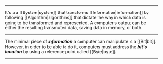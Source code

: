 ***

It's a a [[System|system]] that transforms [[Information|information]] by following [[Algorithm|algorithms]] that dictate the way in which data is going to be transformed and represented. A computer's output can be either the resulting transmuted data, saving data in memory, or both. 

***

The minimal piece of ***information*** a computer can manipulate is a [[Bit|bit]]. However, in order to be able to do it, computers must address the ***bit's location*** by using a reference point called [[Byte|byte]].

***

